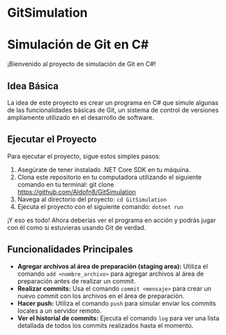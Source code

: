 # GitSimulation

# Simulación de Git en C# 

¡Bienvenido al proyecto de simulación de Git en C#! 


## Idea Básica

La idea de este proyecto es crear un programa en C# que simule algunas de las funcionalidades básicas de Git, un sistema de control de versiones ampliamente utilizado en el desarrollo de software.

## Ejecutar el Proyecto

Para ejecutar el proyecto, sigue estos simples pasos:

1. Asegúrate de tener instalado .NET Core SDK en tu máquina.
2. Clona este repositorio en tu computadora utilizando el siguiente comando en tu terminal: git clone https://github.com/Aldofn8/GitSimulation
3. Navega al directorio del proyecto: `cd GitSimulation`
4. Ejecuta el proyecto con el siguiente comando: `dotnet run`


¡Y eso es todo! Ahora deberías ver el programa en acción y podrás jugar con él como si estuvieras usando Git de verdad.

## Funcionalidades Principales

- **Agregar archivos al área de preparación (staging area):** Utiliza el comando `add <nombre_archivo>` para agregar archivos al área de preparación antes de realizar un commit.
- **Realizar commits:** Usa el comando `commit <mensaje>` para crear un nuevo commit con los archivos en el área de preparación.
- **Hacer push:** Utiliza el comando `push` para simular enviar los commits locales a un servidor remoto.
- **Ver el historial de commits:** Ejecuta el comando `log` para ver una lista detallada de todos los commits realizados hasta el momento.
